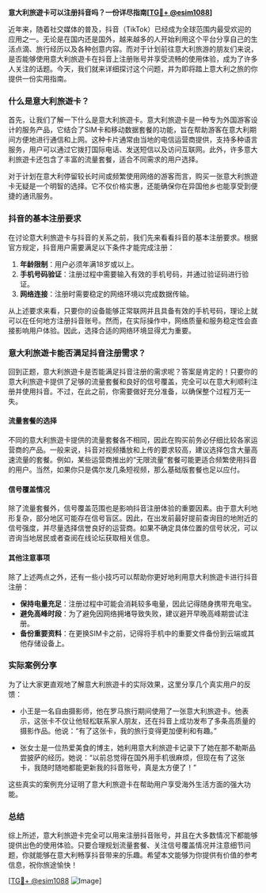**意大利旅遊卡可以注册抖音吗？一份详尽指南[[TG💪+ @esim1088](https://t.me/s/esim1088)]**

近年来，随着社交媒体的普及，抖音（TikTok）已经成为全球范围内最受欢迎的应用之一。无论是在国内还是国外，越来越多的人开始利用这个平台分享自己的生活点滴、旅行经历以及各种创意内容。而对于计划前往意大利旅游的朋友们来说，是否能够使用意大利旅遊卡在抖音上注册账号并享受流畅的使用体验，成为了许多人关注的话题。今天，我们就来详细探讨这个问题，并为即将踏上意大利之旅的你提供一份实用指南。

### 什么是意大利旅遊卡？

首先，让我们了解一下什么是意大利旅遊卡。意大利旅遊卡是一种专为外国游客设计的服务产品，它结合了SIM卡和移动数据套餐的功能，旨在帮助游客在意大利期间方便地进行通信和上网。这种卡片通常由当地的电信运营商提供，支持多种语言服务，用户可以通过它拨打国际电话、发送短信以及访问互联网。此外，许多意大利旅遊卡还包含了丰富的流量套餐，适合不同需求的用户选择。

对于计划在意大利停留较长时间或频繁使用网络的游客而言，购买一张意大利旅遊卡无疑是一个明智的选择。它不仅价格实惠，还能确保你在异国他乡也能享受到便捷的通讯服务。

### 抖音的基本注册要求

在讨论意大利旅遊卡与抖音的关系之前，我们先来看看抖音的基本注册要求。根据官方规定，抖音用户需要满足以下条件才能完成注册：

1. **年龄限制**：用户必须年满18岁或以上。
2. **手机号码验证**：注册过程中需要输入有效的手机号码，并通过验证码进行验证。
3. **网络连接**：注册时需要稳定的网络环境以完成数据传输。

从上述要求来看，只要你的设备能够正常联网并且具备有效的手机号码，理论上就可以在任何地方注册抖音账号。然而，在实际操作中，网络质量和服务稳定性会直接影响用户体验。因此，选择合适的网络环境显得尤为重要。

### 意大利旅遊卡能否满足抖音注册需求？

回到正题，意大利旅遊卡是否能满足抖音注册的需求呢？答案是肯定的！只要你的意大利旅遊卡提供了足够的流量套餐和良好的信号覆盖，完全可以在意大利顺利注册并使用抖音。不过，在此之前，你需要做好充分准备，以确保整个过程万无一失。

#### 流量套餐的选择

不同的意大利旅遊卡提供的流量套餐各不相同，因此在购买前务必仔细比较各家运营商的产品。一般来说，抖音对视频播放和上传的要求较高，建议选择包含大量高速流量的套餐。例如，某些运营商推出的“无限流量”套餐可能更适合频繁使用抖音的用户。当然，如果你只是偶尔发几条短视频，那么基础版套餐也足以应付。

#### 信号覆盖情况

除了流量套餐外，信号覆盖范围也是影响抖音注册体验的重要因素。由于意大利地形复杂，部分地区可能存在信号盲区。因此，在出发前最好提前查询目的地附近的信号强度，并尽量选择信誉良好的运营商。如果不确定具体位置的信号状况，可以咨询当地居民或者查阅在线论坛获取相关信息。

#### 其他注意事项

除了上述两点之外，还有一些小技巧可以帮助你更好地利用意大利旅遊卡进行抖音注册：

- **保持电量充足**：注册过程中可能会消耗较多电量，因此记得随身携带充电宝。
- **避免高峰时段**：为了避免因网络拥堵导致失败，建议避开早晚高峰期尝试注册。
- **备份重要资料**：在更换SIM卡之前，记得将手机中的重要文件备份到云端或其他存储设备上。

### 实际案例分享

为了让大家更直观地了解意大利旅遊卡的实际效果，这里分享几个真实用户的反馈：

- 小王是一名自由摄影师，他在罗马旅行期间使用了一张意大利旅遊卡。他表示，这张卡不仅让他轻松联系家人朋友，还在抖音上成功发布了多条高质量的摄影作品。他说：“有了这张卡，我的旅行变得更加便利和有趣。”

- 张女士是一位热爱美食的博主，她利用意大利旅遊卡记录下了她在那不勒斯品尝披萨的经历。她说：“以前总觉得在国外用手机很麻烦，但现在有了这张卡，我随时随地都能更新我的抖音账号，真是太方便了！”

这些真实的案例充分证明了意大利旅遊卡在帮助用户享受海外生活方面的强大功能。

### 总结

综上所述，意大利旅遊卡完全可以用来注册抖音账号，并且在大多数情况下都能够提供出色的使用体验。只要合理规划流量套餐、关注信号覆盖情况并注意细节问题，你就能够在意大利畅享抖音带来的乐趣。希望本文能够为你提供有价值的参考信息，祝你旅途愉快！

[[TG💪+ @esim1088](https://t.me/s/esim1088) ![Image](https://i.postimg.cc/4NQfJmqS/Snipaste-2025-05-13-00-14-12.png)]
